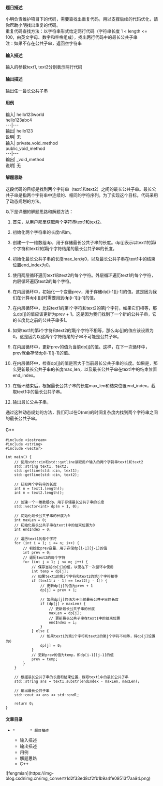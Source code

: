 #### 题目描述

小明负责维护项目下的代码，需要查找出重复代码，用以支撑后续的代码优化，请你帮助小明找出重复的代码。  
重复代码查找方法：以字符串形式给定两行代码（字符串长度 1 < length <= 100，由英文字母、数字和空格组成），找出两行代码中的最长公共子串  
注：如果不存在公共子串，返回空字符串

#### 输入描述

输入的参数text1, text2分别表示两行代码

#### 输出描述

输出任一最长公共子串

#### 用例

输入| hello123world  
hello123abc4  
---|---  
输出| hello123  
说明| 无  
输入| private_void_method  
public_void_method  
---|---  
输出| _void_method  
说明| 无  
  
#### 解题思路

这段代码的目标是找到两个字符串（text1和text2）之间的最长公共子串。最长公共子串是指两个字符串中连续的、相同的字符序列。为了实现这个目标，代码采用了动态规划的方法。

以下是详细的解题思路和解题方法：

  1. 首先，从用户那里获取两个字符串text1和text2。

  2. 初始化两个字符串的长度n和m。

  3. 创建一个一维数组dp，用于存储最长公共子串的长度。dp[j]表示以text1的第i个字符和text2的第j个字符结尾的最长公共子串的长度。

  4. 初始化最长公共子串的长度max_len为0，以及最长公共子串在text1中的结束位置end_index为0。

  5. 使用两层循环遍历text1和text2的每个字符。外层循环遍历text1的每个字符，内层循环遍历text2的每个字符。

  6. 在内层循环中，初始化一个变量prev，用于存储dp[i-1][j-1]的值。这是因为我们在计算dp[i][j]时需要用到dp[i-1][j-1]的值。

  7. 在内层循环中，比较text1的第i个字符和text2的第j个字符。如果它们相等，那么dp[j]的值应该更新为prev + 1。这是因为我们找到了一个新的公共子串，它的长度比之前的公共子串多1。

  8. 如果text1的第i个字符和text2的第j个字符不相等，那么dp[j]的值应该设置为0。这是因为以这两个字符结尾的子串不可能是公共子串。

  9. 在内层循环中，更新prev的值为当前dp[j]的值。这样，在下一次循环中，prev就会存储dp[i-1][j-1]的值。

  10. 在内层循环中，检查dp[j]的值是否大于当前最长公共子串的长度。如果是，那么更新最长公共子串的长度max_len，以及最长公共子串在text1中的结束位置end_index。

  11. 在循环结束后，根据最长公共子串的长度max_len和结束位置end_index，截取text1中的最长公共子串。

  12. 输出最长公共子串。

通过这种动态规划的方法，我们可以在O(nm)的时间复杂度内找到两个字符串之间的最长公共子串。

#### C++

    
    
    #include <iostream>
    #include <string>
    #include <vector>
    
    int main() {
        // 使用std::cin和std::getline读取用户输入的两个字符串text1和text2
        std::string text1, text2;
        std::getline(std::cin, text1);
        std::getline(std::cin, text2);
    
        // 获取两个字符串的长度
        int n = text1.length();
        int m = text2.length();
    
        // 创建一个一维数组dp，用于存储最长公共子串的长度
        std::vector<int> dp(m + 1, 0);
    
        // 初始化最长公共子串的长度为0
        int maxLen = 0;
        // 初始化最长公共子串在text1中的结束位置为0
        int endIndex = 0;
    
        // 遍历text1的每个字符
        for (int i = 1; i <= n; i++) {
            // 初始化prev变量，用于存储dp[i-1][j-1]的值
            int prev = 0;
            // 遍历text2的每个字符
            for (int j = 1; j <= m; j++) {
                // 保存当前dp[j]的值，以便在下一次循环中使用
                int temp = dp[j];
                // 如果text1的第i个字符和text2的第j个字符相等
                if (text1[i - 1] == text2[j - 1]) {
                    // 更新dp[j]的值为prev + 1
                    dp[j] = prev + 1;
    
                    // 如果dp[j]的值大于当前最长公共子串的长度
                    if (dp[j] > maxLen) {
                        // 更新最长公共子串的长度
                        maxLen = dp[j];
                        // 更新最长公共子串在text1中的结束位置
                        endIndex = i;
                    }
                } else {
                    // 如果text1的第i个字符和text2的第j个字符不相等，将dp[j]设置为0
                    dp[j] = 0;
                }
                // 更新prev的值为temp，即dp[i-1][j-1]的值
                prev = temp;
            }
        }
    
        // 根据最长公共子串的长度和结束位置，截取text1中的最长公共子串
        std::string ans = text1.substr(endIndex - maxLen, maxLen);
    
        // 输出最长公共子串
        std::cout << ans << std::endl;
    
        return 0;
    }
    
    

#### 文章目录

  *     *       * 题目描述
      * 输入描述
      * 输出描述
      * 用例
      * 解题思路
      * C++

![fengmian](https://img-
blog.csdnimg.cn/img_convert/1d2f33ed8cf2fb1b9a4fe09513f7aa94.png)

